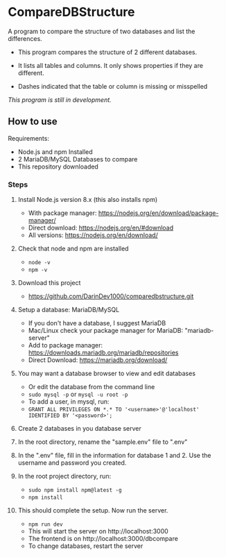 # CompareDBStructure

A program to compare the structure of two databases and list the differences.


  * This program compares the structure of 2 different databases.

  * It lists all tables and columns.  It only shows properties if they are different.

  * Dashes indicated that the table or column is missing or misspelled

*This program is still in development.*

## How to use

Requirements:

* Node.js and npm Installed
* 2 MariaDB/MySQL Databases to compare
* This repository downloaded

### Steps

1. Install Node.js version 8.x (this also installs npm)
    * With package manager: https://nodejs.org/en/download/package-manager/
    * Direct download: https://nodejs.org/en/#download
    * All versions: https://nodejs.org/en/download/

2. Check that node and npm are installed
    * `node -v`
    * `npm -v`

3. Download this project
    * https://github.com/DarinDev1000/comparedbstructure.git

4. Setup a database: MariaDB/MySQL
    * If you don't have a database, I suggest MariaDB
    * Mac/Linux check your package manager for MariaDB: "mariadb-server"
    * Add to package manager: https://downloads.mariadb.org/mariadb/repositories
    * Direct Download: https://mariadb.org/download/

5. You may want a database browser to view and edit databases
    * Or edit the database from the command line
    * `sudo mysql -p` or `mysql -u root -p`
    * To add a user, in mysql, run:
    * `GRANT ALL PRIVILEGES ON *.* TO '<username>'@'localhost' IDENTIFIED BY '<password>';`

6. Create 2 databases in you database server

7. In the root directory, rename the "sample.env" file to ".env"

8. In the ".env" file, fill in the information for database 1 and 2.  Use the username and password you created.

9. In the root project directory, run:
    * `sudo npm install npm@latest -g`
    * `npm install`

10. This should complete the setup. Now run the server.
    * `npm run dev`
    * This will start the server on http://localhost:3000
    * The frontend is on http://localhost:3000/dbcompare
    * To change databases, restart the server
